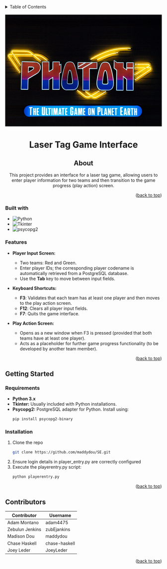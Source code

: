 
<details>
  <summary>Table of Contents</summary>
  <ol>
    <li>
      <a href="#about">About The Project</a>
      <ul>
        <li><a href="#built-with">Built With</a></li>
        <li><a href="#features">Features</a></li>
      </ul>
    </li>
    <li>
      <a href="#getting-started">Getting Started</a>
      <ul>
        <li><a href="#requirements">Requirements</a></li>
        <li><a href="#installation">Installation</a></li>
      </ul>
    </li>
    <li><a href="#contributors">Contributors</a></li>
  </ol>
</details>


<br />
<div align="center">
  <a href="https://github.com/maddydou/SE">
    <img src="logo.jpg" alt="Logo" width="520" height="360">
  </a>

# Laser Tag Game Interface

## About

This project provides an interface for a laser tag game, allowing users to enter player information for two teams and then transition to the game progress (play action) screen.

<p align="right">(<a href="#readme-top">back to top</a>)</p>

</div>

### Built with

* ![Python](https://img.shields.io/badge/python-3.x-blue)
* ![Tkinter](https://img.shields.io/badge/Tkinter-green)
* ![psycopg2](https://img.shields.io/badge/psycopg2-yellow)

### Features

- **Player Input Screen:**
  - Two teams: Red and Green.
  - Enter player IDs; the corresponding player codename is automatically retrieved from a PostgreSQL database.
  - Use the **Tab** key to move between input fields.
  
- **Keyboard Shortcuts:**
  - **F3**: Validates that each team has at least one player and then moves to the play action screen.
  - **F12**: Clears all player input fields.
  - **F7**: Quits the game interface.

- **Play Action Screen:**
  - Opens as a new window when F3 is pressed (provided that both teams have at least one player).
  - Acts as a placeholder for further game progress functionality (to be developed by another team member).

<p align="right">(<a href="#readme-top">back to top</a>)</p>

## Getting Started

### Requirements

- **Python 3.x**
- **Tkinter:** Usually included with Python installations.
- **Psycopg2:** PostgreSQL adapter for Python. Install using:
  ```bash
  pip install psycopg2-binary

### Installation

1. Clone the repo
   ```sh
   git clone https://github.com/maddydou/SE.git
   ```
2. Ensure login details in player_entry.py are correctly configured
3. Execute the playerentry.py script:
   ```sh
   python playerentry.py
   ```

<p align="right">(<a href="#readme-top">back to top</a>)</p>


## Contributors

| Contributor      | Username      |
| ---------------- | ------------- |
| Adam Montano     | adam4475      |
| Zebulun Jenkins  | zubEjankins   |
| Madison Dou      | maddydou      |
| Chase Haskell    | chase-haskell |
| Joey Leder       | JoeyLeder     |

<p align="right">(<a href="#readme-top">back to top</a>)</p>

